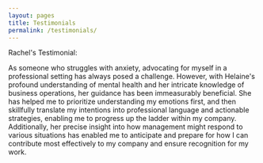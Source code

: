 ```yaml
---
layout: pages
title: Testimonials
permalink: /testimonials/
---
```


Rachel's Testimonial: 

As someone who struggles with anxiety, advocating for myself in a professional setting has always posed a challenge. However, with Helaine's profound understanding of mental health and her intricate knowledge of business operations, her guidance has been immeasurably beneficial. She has helped me to prioritize understanding my emotions first, and then skillfully translate my intentions into professional language and actionable strategies, enabling me to progress up the ladder within my company. Additionally, her precise insight into how management might respond to various situations has enabled me to anticipate and prepare for how I can contribute most effectively to my company and ensure recognition for my work.